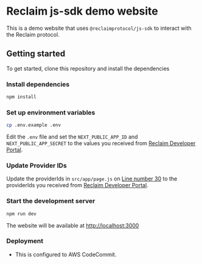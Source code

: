 # Reclaim js-sdk demo website

This is a demo website that uses `@reclaimprotocol/js-sdk` to interact with the Reclaim protocol.


## Getting started

To get started, clone this repository and install the dependencies

### Install dependencies

```bash
npm install
```
### Set up environment variables

```bash
cp .env.example .env
```

Edit the `.env` file and set the `NEXT_PUBLIC_APP_ID` and `NEXT_PUBLIC_APP_SECRET` to the values you received from [Reclaim Developer Portal](https://dev.reclaimprotocol.org/).


### Update Provider IDs

Update the providerIds in `src/app/page.js` on [Line number 30](https://github.com/reclaimprotocol/demo-js-sdk/blob/bc916aa861339c9ad899c81df8ab29d60eac7bc2/src/app/page.js#L30) to the providerIds you received from [Reclaim Developer Portal](https://dev.reclaimprotocol.org/).

### Start the development server

```bash
npm run dev
```

The website will be available at [http://localhost:3000](http://localhost:3000)


### Deployment

- This is configured to AWS CodeCommit.
